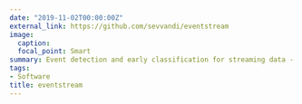 ```yaml
---
date: "2019-11-02T00:00:00Z"
external_link: https://github.com/sevvandi/eventstream
image:
  caption: 
  focal_point: Smart
summary: Event detection and early classification for streaming data - an R package.
tags:
- Software
title: eventstream
---
```

